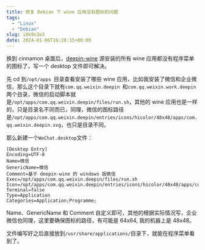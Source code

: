 ```yaml
---
title: 修复 Debian 下 wine 应用没有图标的问题
tags:
  - "Linux"
  - "Debian"
slug: i8k9s3o3
date: 2024-01-06T16:28:15+08:00
---
```


换到 cinnamon 桌面后，[deepin-wine](https://github.com/zq1997/deepin-wine) 源安装的所有 wine 应用都没有程序菜单的图标了，写一个 desktop 文件即可解决。

<!--more-->

先 cd 到`/opt/apps `目录查看安装了哪些 wine 应用，比如我安装了微信和企业微信，那么这个目录下就有`com.qq.weixin.deepin `和`com.qq.weixin.work.deepin`两个目录，微信的启动脚本就是`/opt/apps/com.qq.weixin.deepin/files/run.sh`，其他的 wine 应用也是一样的，只是目录名不同而已，同理，微信的图标路径是`/opt/apps/com.qq.weixin.deepin/entries/icons/hicolor/48x48/apps/com.qq.weixin.deepin.svg`，也只是目录不同。

那么新建一个`WeChat.desktop`文件：

```desktop
[Desktop Entry]
Encoding=UTF-8
Name=微信
GenericName=微信
Comment=基于 deepin-wine 的 windows 版微信
Exec=/opt/apps/com.qq.weixin.deepin/files/run.sh
Icon=/opt/apps/com.qq.weixin.deepin/entries/icons/hicolor/48x48/apps/com.qq.weixin.deepin.svg
Terminal=false
Type=Application
Categories=Application;Programme;
```
Name、GenericName 和 Comment 自定义即可，其他的根据实际情况写，企业微信也同理，这里要确保图标的路径，有可能是 64x64, 我的机器上是 48x48。

文件编写好之后直接放到`/usr/share/applications/`目录下，就能在程序菜单看到了。